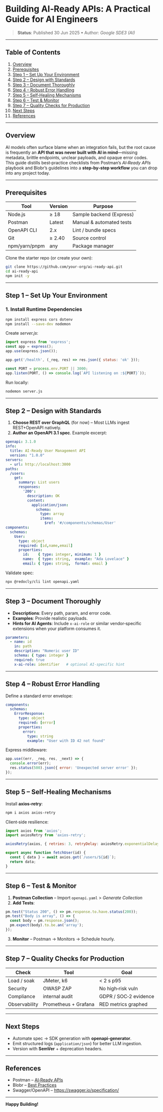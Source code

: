 # Building **AI‑Ready APIs**: A Practical Guide for AI Engineers

> **Status**: Published 30 Jun 2025 • Author: _Google SDE3 (AI)_

---

## Table of Contents
1. [Overview](#overview)
2. [Prerequisites](#prerequisites)
3. [Step 1 – Set Up Your Environment](#step-1)
4. [Step 2 – Design with Standards](#step-2)
5. [Step 3 – Document Thoroughly](#step-3)
6. [Step 4 – Robust Error Handling](#step-4)
7. [Step 5 – Self‑Healing Mechanisms](#step-5)
8. [Step 6 – Test & Monitor](#step-6)
9. [Step 7 – Quality Checks for Production](#step-7)
10. [Next Steps](#next-steps)
11. [References](#references)

---

## Overview <a name="overview"></a>

AI models often surface blame when an integration fails, but the root cause is frequently an **API that was never built with AI in mind**—missing metadata, brittle endpoints, unclear payloads, and opaque error codes.  
This guide distills best‑practice checklists from Postman’s *AI‑Ready APIs* playbook and Blobr’s guidelines into a **step‑by‑step workflow** you can drop into any project today.

---

## Prerequisites <a name="prerequisites"></a>

| Tool | Version | Purpose |
|------|---------|---------|
| Node.js | ≥ 18 | Sample backend (Express) |
| Postman | Latest | Manual & automated tests |
| OpenAPI CLI | 2.x | Lint / bundle specs |
| Git | ≥ 2.40 | Source control |
| npm/yarn/pnpm | any | Package manager |

Clone the starter repo (or create your own):

```bash
git clone https://github.com/your‑org/ai‑ready‑api.git
cd ai‑ready‑api
npm init -y
```

---

## Step 1 – Set Up Your Environment <a name="step-1"></a>

### 1. Install Runtime Dependencies

```bash
npm install express cors dotenv
npm install --save-dev nodemon
```

Create _server.js_:

```javascript
import express from 'express';
const app = express();
app.use(express.json());

app.get('/health', (_req, res) => res.json({ status: 'ok' }));

const PORT = process.env.PORT || 3000;
app.listen(PORT, () => console.log(`API listening on :${PORT}`));
```

Run locally:

```bash
nodemon server.js
```

---

## Step 2 – Design with Standards <a name="step-2"></a>

1. **Choose REST over GraphQL** (for now) – Most LLMs ingest REST+OpenAPI natively.  
2. **Author an OpenAPI 3.1 spec**. Example excerpt:

```yaml
openapi: 3.1.0
info:
  title: AI‑Ready User Management API
  version: "1.0.0"
servers:
  - url: http://localhost:3000
paths:
  /users:
    get:
      summary: List users
      responses:
        '200':
          description: OK
          content:
            application/json:
              schema:
                type: array
                items:
                  $ref: '#/components/schemas/User'
components:
  schemas:
    User:
      type: object
      required: [id,name,email]
      properties:
        id:    { type: integer, minimum: 1 }
        name:  { type: string,  example: "Ada Lovelace" }
        email: { type: string,  format: email }
```

Validate spec:

```bash
npx @redocly/cli lint openapi.yaml
```

---

## Step 3 – Document Thoroughly <a name="step-3"></a>

* **Descriptions**: Every path, param, and error code.
* **Examples**: Provide realistic payloads.
* **Hints for AI Agents**: Include `x-ai-role` or similar vendor‑specific extensions when your platform consumes it.

```yaml
parameters:
  - name: id
    in: path
    description: "Numeric user ID"
    schema: { type: integer }
    required: true
    x-ai-role: identifier   # optional AI‑specific hint
```

---

## Step 4 – Robust Error Handling <a name="step-4"></a>

Define a standard error envelope:

```yaml
components:
  schemas:
    ErrorResponse:
      type: object
      required: [error]
      properties:
        error:
          type: string
          example: "User with ID 42 not found"
```

Express middleware:

```javascript
app.use((err, _req, res, _next) => {
  console.error(err);
  res.status(500).json({ error: 'Unexpected server error' });
});
```

---

## Step 5 – Self‑Healing Mechanisms <a name="step-5"></a>

Install **axios‑retry**:

```bash
npm i axios axios-retry
```

Client‑side resilience:

```javascript
import axios from 'axios';
import axiosRetry from 'axios-retry';

axiosRetry(axios, { retries: 3, retryDelay: axiosRetry.exponentialDelay });

export async function fetchUser(id) {
  const { data } = await axios.get(`/users/${id}`);
  return data;
}
```

---

## Step 6 – Test & Monitor <a name="step-6"></a>

1. **Postman Collection** – Import `openapi.yaml` > *Generate Collection*  
2. **Add Tests**:

```javascript
pm.test("Status 200", () => pm.response.to.have.status(200));
pm.test("Body is array", () => {
  const body = pm.response.json();
  pm.expect(body).to.be.an('array');
});
```

3. **Monitor** – Postman → Monitors → Schedule hourly.

---

## Step 7 – Quality Checks for Production <a name="step-7"></a>

| Check | Tool | Goal |
|-------|------|------|
| Load / soak | JMeter, k6 | < 2 s p95 |
| Security | OWASP ZAP | No high‑risk vuln |
| Compliance | internal audit | GDPR / SOC‑2 evidence |
| Observability | Prometheus + Grafana | RED metrics graphed |

---

## Next Steps <a name="next-steps"></a>

* Automate spec → SDK generation with **openapi‑generator**.  
* Emit structured logs (`application/json`) for better LLM ingestion.  
* Version with **SemVer** + deprecation headers.

---

## References <a name="references"></a>

* Postman – [AI‑Ready APIs](https://www.postman.com/ai/ai-ready-apis/)  
* Blobr – [Best Practices](https://www.blobr.io/guide-build-ai-copilot/api-ai-ready-guidelines-best-practices)  
* Swagger/OpenAPI – <https://swagger.io/specification/>  

---

**Happy Building!**
